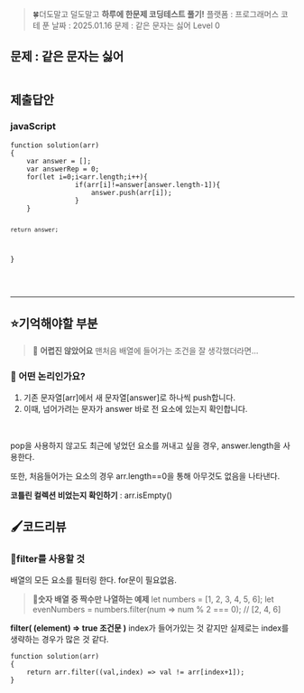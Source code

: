 <blockquote>
<p>🍀더도말고 덜도말고 <strong>하루에 한문제 코딩테스트 풀기!</strong>
플랫폼 : 프로그래머스
코테 푼 날짜 : 2025.01.16
문제 : 같은 문자는 싫어
Level 0</p>
</blockquote>
<h2 id="문제--같은-문자는-싫어">문제 : 같은 문자는 싫어</h2>
<p><img alt="" src="https://velog.velcdn.com/images/happy7yong/post/ecd45eac-c90a-4d29-b8c7-9fa9de739e9a/image.png" /></p>
<h2 id="제출답안">제출답안</h2>
<h3 id="javascript">javaScript</h3>
<pre><code class="language-jsx">function solution(arr)
{
    var answer = [];
    var answerRep = 0;
    for(let i=0;i&lt;arr.length;i++){
                if(arr[i]!=answer[answer.length-1]){
                    answer.push(arr[i]);
                }
    }

    return answer;
}</code></pre>
<br />
<hr />

<h2 id="⭐기억해야할-부분">⭐기억해야할 부분</h2>
<blockquote>
<p>🔵 <strong>어렵진 않았어요</strong>
맨처음 배열에 들어가는 조건을 잘 생각했더라면...</p>
</blockquote>
<h3 id="🔎-어떤-논리인가요"><strong>🔎 어떤 논리인가요?</strong></h3>
<ol>
<li>기존 문자열[arr]에서 새 문자열[answer]로 하나씩 push합니다.</li>
<li>이때, 넘어가려는 문자가 answer 바로 전 요소에 있는지 확인합니다.</li>
</ol>
<br />


<p>pop을 사용하지 않고도 최근에 넣었던 요소를 꺼내고 싶을 경우, answer.length을 사용한다.</p>
<p>또한, 처음들어가는 요소의 경우 arr.length==0을 통해 아무것도 없음을 나타낸다. </p>
<p><strong>코틀린 컬렉션 비었는지 확인하기</strong> 
 : arr.isEmpty() 
 <br /></p>
<h2 id="🖌️코드리뷰">🖌️코드리뷰</h2>
<h3 id="🔎filter를-사용할-것">🔎filter를 사용할 것</h3>
<p>배열의 모든 요소를 필터링 한다. for문이 필요없음.</p>
<blockquote>
<p><strong>🔖숫자 배열 중 짝수만 나열하는 예제</strong>
let numbers = [1, 2, 3, 4, 5, 6];
let evenNumbers = numbers.filter(num =&gt; num % 2 === 0); // [2, 4, 6]</p>
</blockquote>
<p><strong>filter( (element) ⇒ true 조건문 )</strong>
index가 들어가있는 것 같지만 실제로는 index를 생략하는 경우가 많은 것 같다.</p>
<pre><code class="language-jsx">function solution(arr)
{
    return arr.filter((val,index) =&gt; val != arr[index+1]);
}</code></pre>